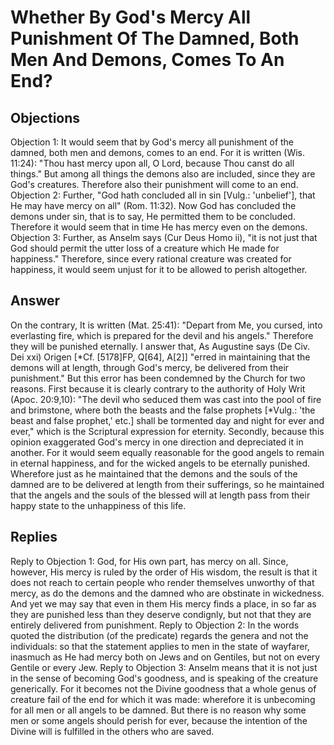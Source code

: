 # Whether By God's Mercy All Punishment Of The Damned, Both Men And Demons, Comes To An End?
## Objections
Objection 1: It would seem that by God's mercy all punishment of the damned, both men and demons, comes to an end. For it is written (Wis. 11:24): "Thou hast mercy upon all, O Lord, because Thou canst do all things." But among all things the demons also are included, since they are God's creatures. Therefore also their punishment will come to an end.
Objection 2: Further, "God hath concluded all in sin [Vulg.: 'unbelief'], that He may have mercy on all" (Rom. 11:32). Now God has concluded the demons under sin, that is to say, He permitted them to be concluded. Therefore it would seem that in time He has mercy even on the demons.
Objection 3: Further, as Anselm says (Cur Deus Homo ii), "it is not just that God should permit the utter loss of a creature which He made for happiness." Therefore, since every rational creature was created for happiness, it would seem unjust for it to be allowed to perish altogether.
## Answer
On the contrary, It is written (Mat. 25:41): "Depart from Me, you cursed, into everlasting fire, which is prepared for the devil and his angels." Therefore they will be punished eternally.
I answer that, As Augustine says (De Civ. Dei xxi) Origen [*Cf. [5178]FP, Q[64], A[2]] "erred in maintaining that the demons will at length, through God's mercy, be delivered from their punishment." But this error has been condemned by the Church for two reasons. First because it is clearly contrary to the authority of Holy Writ (Apoc. 20:9,10): "The devil who seduced them was cast into the pool of fire and brimstone, where both the beasts and the false prophets [*Vulg.: 'the beast and false prophet,' etc.] shall be tormented day and night for ever and ever," which is the Scriptural expression for eternity. Secondly, because this opinion exaggerated God's mercy in one direction and depreciated it in another. For it would seem equally reasonable for the good angels to remain in eternal happiness, and for the wicked angels to be eternally punished. Wherefore just as he maintained that the demons and the souls of the damned are to be delivered at length from their sufferings, so he maintained that the angels and the souls of the blessed will at length pass from their happy state to the unhappiness of this life.
## Replies
Reply to Objection 1: God, for His own part, has mercy on all. Since, however, His mercy is ruled by the order of His wisdom, the result is that it does not reach to certain people who render themselves unworthy of that mercy, as do the demons and the damned who are obstinate in wickedness. And yet we may say that even in them His mercy finds a place, in so far as they are punished less than they deserve condignly, but not that they are entirely delivered from punishment.
Reply to Objection 2: In the words quoted the distribution (of the predicate) regards the genera and not the individuals: so that the statement applies to men in the state of wayfarer, inasmuch as He had mercy both on Jews and on Gentiles, but not on every Gentile or every Jew.
Reply to Objection 3: Anselm means that it is not just in the sense of becoming God's goodness, and is speaking of the creature generically. For it becomes not the Divine goodness that a whole genus of creature fail of the end for which it was made: wherefore it is unbecoming for all men or all angels to be damned. But there is no reason why some men or some angels should perish for ever, because the intention of the Divine will is fulfilled in the others who are saved.
